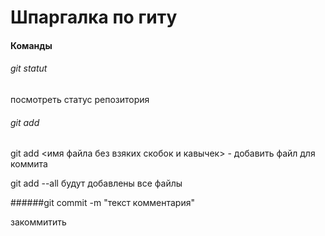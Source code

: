 # Шпаргалка по гиту

#### Команды

###### git statut 

посмотреть статус репозитория

###### git add 

git add <имя файла без взяких скобок и кавычек> - добавить файл для коммита

git add --all будут добавлены все файлы

######git commit -m "текст комментария"

закоммитить